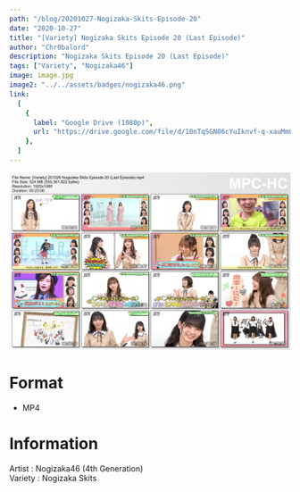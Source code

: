 ```yaml
---
path: "/blog/20201027-Nogizaka-Skits-Episode-20"
date: "2020-10-27"
title: "[Variety] Nogizaka Skits Episode 20 (Last Episode)"
author: "Chr0balord"
description: "Nogizaka Skits Episode 20 (Last Episode)"
tags: ["Variety", "Nogizaka46"]
image: image.jpg
image2: "../../assets/badges/nogizaka46.png"
link:
  [
    {
      label: "Google Drive (1080p)",
      url: "https://drive.google.com/file/d/10nTqSGN06cYuIknvf-q-xauMm0van0p2/view?usp=sharing",
    },
  ]
---
```


![Nogizaka Skits Episode 20 (Last Episode)](./image.jpg)

# Format

- MP4

# Information

Artist : Nogizaka46 (4th Generation) <br>
Variety : Nogizaka Skits